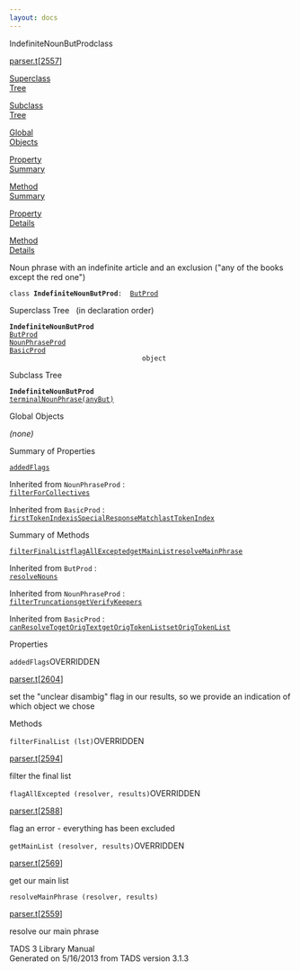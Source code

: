 ```yaml
---
layout: docs
---
```

<span class="title">IndefiniteNounButProd</span><span class="type">class</span>

[parser.t](../file/parser.t.html)\[[2557](../source/parser.t.html#2557)\]

[Superclass  
Tree](#_SuperClassTree_)

[Subclass  
Tree](#_SubClassTree_)

[Global  
Objects](#_ObjectSummary_)

[Property  
Summary](#_PropSummary_)

[Method  
Summary](#_MethodSummary_)

[Property  
Details](#_Properties_)

[Method  
Details](#_Methods_)

<div class="fdesc">

Noun phrase with an indefinite article and an exclusion ("any of the
books except the red one")

`class `**`IndefiniteNounButProd`**` :   `[`ButProd`](../object/ButProd.html)

</div>

<span id="_SuperClassTree_"></span>

<div class="mjhd">

<span class="hdln">Superclass Tree</span>   (in declaration order)

</div>

**`IndefiniteNounButProd`**  
[`ButProd`](../object/ButProd.html)  
[`NounPhraseProd`](../object/NounPhraseProd.html)  
[`BasicProd`](../object/BasicProd.html)  
`                                 object`  
<span id="_SubClassTree_"></span>

<div class="mjhd">

<span class="hdln">Subclass Tree</span>  

</div>

**`IndefiniteNounButProd`**  
[`terminalNounPhrase(anyBut)`](../object/terminalNounPhrase(anyBut).html)  
<span id="_ObjectSummary_"></span>

<div class="mjhd">

<span class="hdln">Global Objects</span>  

</div>

*(none)* <span id="_PropSummary_"></span>

<div class="mjhd">

<span class="hdln">Summary of Properties</span>  

</div>

[`addedFlags`](#addedFlags)



Inherited from `NounPhraseProd` :  
[`filterForCollectives`](../object/NounPhraseProd.html#filterForCollectives)

Inherited from `BasicProd` :  
[`firstTokenIndex`](../object/BasicProd.html#firstTokenIndex)[`isSpecialResponseMatch`](../object/BasicProd.html#isSpecialResponseMatch)[`lastTokenIndex`](../object/BasicProd.html#lastTokenIndex)

<span id="_MethodSummary_"></span>

<div class="mjhd">

<span class="hdln">Summary of Methods</span>  

</div>

[`filterFinalList`](#filterFinalList)[`flagAllExcepted`](#flagAllExcepted)[`getMainList`](#getMainList)[`resolveMainPhrase`](#resolveMainPhrase)

Inherited from `ButProd` :  
[`resolveNouns`](../object/ButProd.html#resolveNouns)

Inherited from `NounPhraseProd` :  
[`filterTruncations`](../object/NounPhraseProd.html#filterTruncations)[`getVerifyKeepers`](../object/NounPhraseProd.html#getVerifyKeepers)

Inherited from `BasicProd` :  
[`canResolveTo`](../object/BasicProd.html#canResolveTo)[`getOrigText`](../object/BasicProd.html#getOrigText)[`getOrigTokenList`](../object/BasicProd.html#getOrigTokenList)[`setOrigTokenList`](../object/BasicProd.html#setOrigTokenList)

<span id="_Properties_"></span>

<div class="mjhd">

<span class="hdln">Properties</span>  

</div>

<span id="addedFlags"></span>

`addedFlags`<span class="rem">OVERRIDDEN</span>

[parser.t](../file/parser.t.html)\[[2604](../source/parser.t.html#2604)\]

<div class="desc">

set the "unclear disambig" flag in our results, so we provide an
indication of which object we chose

</div>

<span id="_Methods_"></span>

<div class="mjhd">

<span class="hdln">Methods</span>  

</div>

<span id="filterFinalList"></span>

`filterFinalList (lst)`<span class="rem">OVERRIDDEN</span>

[parser.t](../file/parser.t.html)\[[2594](../source/parser.t.html#2594)\]

<div class="desc">

filter the final list

</div>

<span id="flagAllExcepted"></span>

`flagAllExcepted (resolver, results)`<span class="rem">OVERRIDDEN</span>

[parser.t](../file/parser.t.html)\[[2588](../source/parser.t.html#2588)\]

<div class="desc">

flag an error - everything has been excluded

</div>

<span id="getMainList"></span>

`getMainList (resolver, results)`<span class="rem">OVERRIDDEN</span>

[parser.t](../file/parser.t.html)\[[2569](../source/parser.t.html#2569)\]

<div class="desc">

get our main list

</div>

<span id="resolveMainPhrase"></span>

`resolveMainPhrase (resolver, results)`

[parser.t](../file/parser.t.html)\[[2559](../source/parser.t.html#2559)\]

<div class="desc">

resolve our main phrase

</div>

<div class="ftr">

TADS 3 Library Manual  
Generated on 5/16/2013 from TADS version 3.1.3

</div>
